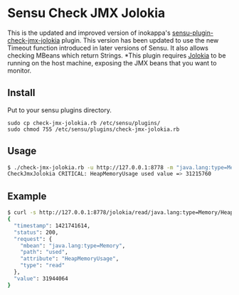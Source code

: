 # Sensu Check JMX Jolokia

This is the updated and improved version of inokappa's [sensu-plugin-check-jmx-jolokia](https://github.com/inokappa/sensu-plugin-check-jmx-jolokia) plugin. This version has been updated to use the new Timeout function introduced in later versions of Sensu. It also allows checking MBeans which return Strings. 
*This plugin requires [Jolokia](https://jolokia.org/) to be running on the host machine, exposing the JMX beans that you want to monitor.

## Install

Put to your sensu plugins directory.

~~~
sudo cp check-jmx-jolokia.rb /etc/sensu/plugins/
sudo chmod 755 /etc/sensu/plugins/check-jmx-jolokia.rb
~~~

## Usage

~~~bash
$ ./check-jmx-jolokia.rb -u http://127.0.0.1:8778 -m "java.lang:type=Memory" -a "HeapMemoryUsage" -i "used" -k "value" -w 10 -c -100
CheckJmxJolokia CRITICAL: HeapMemoryUsage used value => 31215760
~~~

## Example

~~~bash
$ curl -s http://127.0.0.1:8778/jolokia/read/java.lang:type=Memory/HeapMemoryUsage/used | jq .
{
  "timestamp": 1421741614,
  "status": 200,
  "request": {
    "mbean": "java.lang:type=Memory",
    "path": "used",
    "attribute": "HeapMemoryUsage",
    "type": "read"
  },
  "value": 31944064
}
~~~
